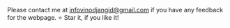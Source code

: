Please contact me at infovinodjangid@gmail.com if you have any feedback for the webpage. :star: Star it, if you like it!
